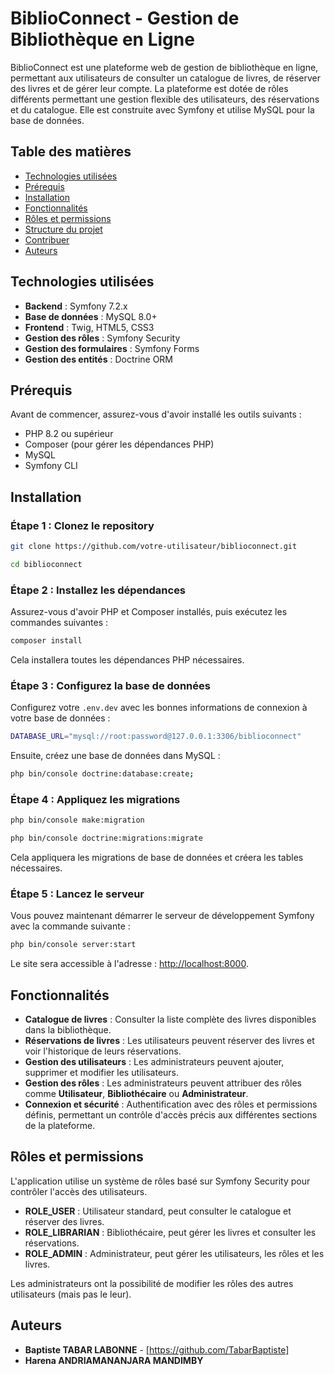 # BiblioConnect - Gestion de Bibliothèque en Ligne

BiblioConnect est une plateforme web de gestion de bibliothèque en ligne, permettant aux utilisateurs de consulter un catalogue de livres, de réserver des livres et de gérer leur compte. La plateforme est dotée de rôles différents permettant une gestion flexible des utilisateurs, des réservations et du catalogue. Elle est construite avec Symfony et utilise MySQL pour la base de données.

## Table des matières

- [Technologies utilisées](#technologies-utilisées)
- [Prérequis](#prérequis)
- [Installation](#installation)
- [Fonctionnalités](#fonctionnalités)
- [Rôles et permissions](#rôles-et-permissions)
- [Structure du projet](#structure-du-projet)
- [Contribuer](#contribuer)
- [Auteurs](#auteurs)

## Technologies utilisées

- **Backend** : Symfony 7.2.x
- **Base de données** : MySQL 8.0+
- **Frontend** : Twig, HTML5, CSS3
- **Gestion des rôles** : Symfony Security
- **Gestion des formulaires** : Symfony Forms
- **Gestion des entités** : Doctrine ORM

## Prérequis

Avant de commencer, assurez-vous d'avoir installé les outils suivants :

- PHP 8.2 ou supérieur
- Composer (pour gérer les dépendances PHP)
- MySQL
- Symfony CLI

## Installation

### Étape 1 : Clonez le repository

```bash
git clone https://github.com/votre-utilisateur/biblioconnect.git

cd biblioconnect
```

### Étape 2 : Installez les dépendances

Assurez-vous d'avoir PHP et Composer installés, puis exécutez les commandes suivantes :

```bash
composer install
```

Cela installera toutes les dépendances PHP nécessaires.

### Étape 3 : Configurez la base de données

Configurez votre `.env.dev` avec les bonnes informations de connexion à votre base de données :

```bash
DATABASE_URL="mysql://root:password@127.0.0.1:3306/biblioconnect"
```

Ensuite, créez une base de données dans MySQL :

```bash
php bin/console doctrine:database:create;
```

### Étape 4 : Appliquez les migrations


```bash
php bin/console make:migration
```
```bash
php bin/console doctrine:migrations:migrate
```

Cela appliquera les migrations de base de données et créera les tables nécessaires.

### Étape 5 : Lancez le serveur

Vous pouvez maintenant démarrer le serveur de développement Symfony avec la commande suivante :

```bash
php bin/console server:start
```

Le site sera accessible à l'adresse : [http://localhost:8000](http://localhost:8000).

## Fonctionnalités

- **Catalogue de livres** : Consulter la liste complète des livres disponibles dans la bibliothèque.
- **Réservations de livres** : Les utilisateurs peuvent réserver des livres et voir l'historique de leurs réservations.
- **Gestion des utilisateurs** : Les administrateurs peuvent ajouter, supprimer et modifier les utilisateurs.
- **Gestion des rôles** : Les administrateurs peuvent attribuer des rôles comme **Utilisateur**, **Bibliothécaire** ou **Administrateur**.
- **Connexion et sécurité** : Authentification avec des rôles et permissions définis, permettant un contrôle d'accès précis aux différentes sections de la plateforme.

## Rôles et permissions

L'application utilise un système de rôles basé sur Symfony Security pour contrôler l'accès des utilisateurs.

- **ROLE_USER** : Utilisateur standard, peut consulter le catalogue et réserver des livres.
- **ROLE_LIBRARIAN** : Bibliothécaire, peut gérer les livres et consulter les réservations.
- **ROLE_ADMIN** : Administrateur, peut gérer les utilisateurs, les rôles et les livres.

Les administrateurs ont la possibilité de modifier les rôles des autres utilisateurs (mais pas le leur).

## Auteurs

- **Baptiste TABAR LABONNE** - [https://github.com/TabarBaptiste]
- **Harena ANDRIAMANANJARA MANDIMBY**